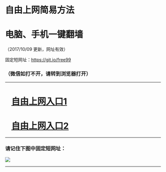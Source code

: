 ﻿# 自由上网简易方法

# 电脑、手机一键翻墙

（2017/10/09 更新，网址有效）

固定短网址：https://git.io/free99

### （微信如打不开，请转到浏览器打开）


***





# &nbsp;&nbsp; <a href="http://ft2422626186.fwq-tz-1001.info/fwqtz01.html?t=10090013771 " target="_blank">自由上网入口1</a>
# &nbsp;&nbsp; <a href="http://ft114837117.fwq-tz-1002.info/fwqtz02.html?t=100900123473 " target="_blank">自由上网入口2</a>
***

### 请记住下图中固定短网址：

<img src="https://s3-us-west-2.amazonaws.com/fwq-1001/yjfq-20170905okok.png" /> 


***

